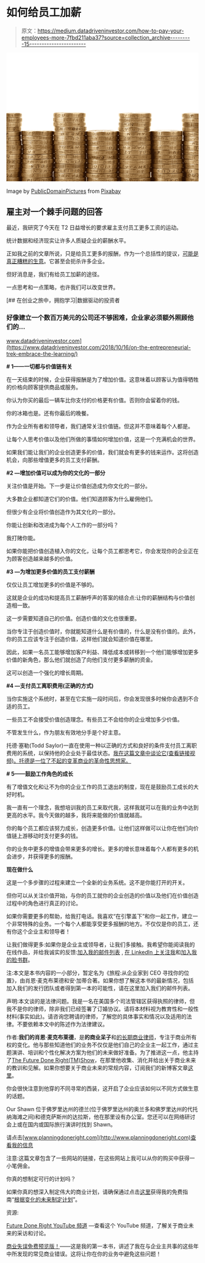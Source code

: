 # 如何给员工加薪

> 原文：<https://medium.datadriveninvestor.com/how-to-pay-your-employees-more-7fbd211aba37?source=collection_archive---------15----------------------->

![](img/bac48cba9dc997c87eecab27e86202f9.png)

Image by [PublicDomainPictures](https://pixabay.com/users/PublicDomainPictures-14/?utm_source=link-attribution&utm_medium=referral&utm_campaign=image&utm_content=17610) from [Pixabay](https://pixabay.com/?utm_source=link-attribution&utm_medium=referral&utm_campaign=image&utm_content=17610)

## 雇主对一个棘手问题的回答

最近，我研究了今天在 T2 日益增长的要求雇主支付员工更多工资的运动。

统计数据和经济现实让许多人质疑企业的薪酬水平。

正如我之前的文章所说，只是给员工更多的报酬，作为一个总括性的提议，[可能是真正糟糕的生意](https://medium.com/@McBrideForBus/why-paying-employees-more-isnt-the-answer-4a0b7a16de11)。它甚至会扼杀许多企业。

但好消息是，我们有给员工加薪的途径。

一点思考和一点策略，也许我们可以改变世界。

[](https://www.datadriveninvestor.com/2018/10/16/on-the-entrepreneurial-trek-embrace-the-learning/) [## 在创业之旅中，拥抱学习|数据驱动的投资者

### 好像建立一个数百万美元的公司还不够困难，企业家必须额外照顾他们的…

www.datadriveninvestor.com](https://www.datadriveninvestor.com/2018/10/16/on-the-entrepreneurial-trek-embrace-the-learning/) 

**# 1——一切都与价值链有关**

在一天结束的时候，企业获得报酬是为了增加价值。这意味着以顾客认为值得牺牲的价格向顾客提供商品或服务。

你认为你买的最后一辆车比你支付的价格更有价值。否则你会留着你的钱。

你的冰箱也是。还有你最后的晚餐。

作为企业所有者和领导者，我们通常关注价值链。但这并不意味着每个人都是。

让每个人思考价值以及他们所做的事情如何增加价值，这是一个充满机会的世界。

如果我们能让我们的企业创造更多的价值，我们就会有更多的钱来运作。这将创造机会，向那些增值更多的员工支付薪酬。

**#2 —增加价值可以成为你的文化的一部分**

关注价值是开始。下一步是让价值创造成为你文化的一部分。

大多数企业都知道它们的价值。他们知道顾客为什么雇佣他们。

但很少有企业将价值创造作为其文化的一部分。

你能让创新和改进成为每个人工作的一部分吗？

我打赌你能。

如果你能把价值创造植入你的文化，让每个员工都思考它，你会发现你的企业正在为顾客创造越来越多的价值。

**#3 —为增加更多价值的员工支付薪酬**

仅仅让员工增加更多的价值是不够的。

这就是企业的成功和提高员工薪酬呼声的答案的结合点:让你的薪酬结构与价值创造相一致。

这一步需要知道自己的价值。创造价值的文化也很重要。

当你专注于创造价值时，你就能知道什么是有价值的，什么是没有价值的。此外，你的员工应该专注于创造价值，这样他们就会知道价值在哪里。

因此，如果一名员工能够增加客户利益、降低成本或转移到一个他们能够增加更多价值的新角色，那么他们就创造了向他们支付更多薪酬的资金。

这可以创造一个强化的增长周期。

**#4 —支付员工离职费用(正确的方式)**

当你实施这个系统时，甚至在它实施一段时间后，你会发现很多时候你会遇到不合适的员工。

一些员工不会接受价值创造理念。有些员工不会给你的企业增加多少价值。

不管发生什么，作为朋友有效地分手是个好主意。

托德·塞勒(Todd Saylor)一直在使用一种以正确的方式和良好的条件支付员工离职费用的系统，以保持他的企业处于最佳状态。[我在这篇文章中谈论它(查看链接视频)。托德是一位了不起的变革商业的革命性思想家。](https://medium.com/@McBrideForBus/paying-employees-to-leave-d9064d950266)

**# 5——鼓励工作角色的成长**

有了增值文化和让不为你的企业工作的员工退出的制度，现在是鼓励员工成长的大好时机。

我一直有一个理念，我想培训我的员工来取代我，这样我就可以在我的业务中达到更高的水平。我今天做的越多，我将来能做的价值就越高。

你的每个员工都应该努力成长，创造更多价值。让他们这样做可以让你在他们向价值链上游移动时支付更多的钱。

你的业务中更多的增值会带来更多的增长。更多的增长意味着每个人都有更多的机会进步，并获得更多的报酬。

**现在做什么**

这是一个多步骤的过程来建立一个全新的业务系统。这不是你能打开的开关。

但你可以从关注价值开始，与你的员工就你的企业创造的价值以及他们在价值创造过程中的角色进行真正的讨论。

如果你需要更多的帮助，给我打电话。我喜欢“在引擎盖下”和你一起工作，建立一个非常特殊的业务。一个每个人都能享受更多报酬的地方。不仅仅是你的员工，还有你这个企业主和领导者！

让我们做得更多:如果你是企业主或领导者，让我们多接触。我希望你能阅读我的在线作品，并给我诚实的反馈:[加入我的邮件列表](https://mcbrideforbusiness.activehosted.com/f/10) , [在 LinkedIn 上关注我](http://www.linkedin.com/in/rshawnmcbride)和[加入我的脸书群](https://www.facebook.com/groups/BusinessLeadersWithVision/)。

注:本文是本书内容的一小部分，暂定名为《旅程:从企业家到 CEO 寻找你的位置》，由肖恩·麦克布莱德和安·加蒂合著。如果你想了解这本书的最新情况，包括加入我们的发行团队或者得到第一本的可能性，请在这里加入我们的邮件列表。

声明:本文谈的是法律问题。我是一名在美国多个司法管辖区获得执照的律师，但我不是你的律师，除非我们已经签署了订婚协议。请将本材料视为教育性和一般性材料(事实如此)。请咨询您聘请的律师，了解您的具体事实和情况以及适用的法律。不要依赖本文中的陈述作为法律建议。

作者:**我们的肖恩·麦克布莱德**，是**的商业呆子**和[的长期商业律师](http://mcbrideattorneys.com)，专注于商业所有权的变化。他与那些知道他们的业务不仅仅是他们自己的企业主一起工作，通过主题演讲、培训和个性化解决方案为他们的未来做好准备。为了推进这一点，他主持了[The Future Done Right(TM)Show](https://www.youtube.com/channel/UClGd3AzsfX3RjcK0rOY6fKQ?sub_confirmation=1)，在那里他收集、消化并给出关于商业未来的教训和见解。如果你想要关于商业未来的常规内容，订阅我们的新博客文章[这里](https://mcbrideforbusiness.activehosted.com/f/10)。

你会很快注意到他穿的不同寻常的西装，这开启了企业应该如何以不同方式做生意的话题。

Our Shawn 位于佛罗里达州的德兰(位于佛罗里达州的奥兰多和佛罗里达州的代托纳海滩之间)和德克萨斯州的达拉斯，他在那里设有办公室。您还可以在网络研讨会上或在国内或国际旅行演讲时找到 Shawn。

请点击[www.planningdoneright.com](http://www.planningdoneright.com)查看我的信息

注意:这篇文章包含了一些网站的链接，在这些网站上我可以从你的购买中获得一小笔佣金。

你真的想制定可行的计划吗？

如果你真的想深入制定伟大的商业计划，请确保通过点击[这里](http://planningdoneright.com/freechangebook/)获得我的免费指南“[根据变化的未来制定计划](http://planningdoneright.com/freechangebook/)”。

资源:

[Future Done Right YouTube 频道](https://www.youtube.com/channel/UClGd3AzsfX3RjcK0rOY6fKQ?sub_confirmation=1) —查看这个 YouTube 频道，了解关于商业未来的采访和讨论。

[商业失误免费预览版！](http://planningdoneright.com/freebb/)——这是我的第一本书，讲述了我在与企业主共事的这些年中所发现的常见商业错误。这将让你在你的业务中避免这些问题！